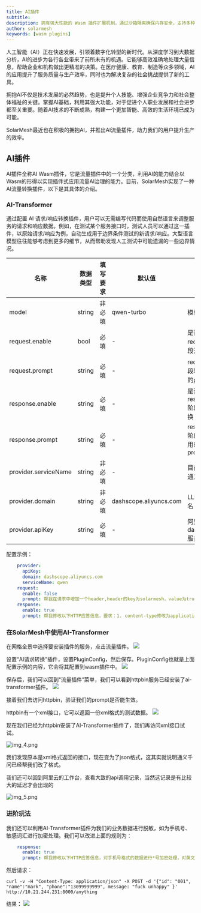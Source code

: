 ```yaml
---
title: AI插件
subtitle:
description: 拥有强大性能的 Wasm 插件扩展机制，通过沙箱隔离确保内存安全，支持多种编程语言，允许插件版本独立升级，可以流量无损热更新，助力构建更加灵活和安全的应用网络！
author: solarmesh
keywords: [wasm plugins]
---
```


人工智能（AI）正在快速发展，引领着数字化转型的新时代。从深度学习到大数据分析，AI的进步为各行各业带来了前所未有的机遇。它能够高效准确地处理大量信息，帮助企业和机构做出更精准的决策。在医疗健康、教育、制造等众多领域，AI的应用提升了服务质量与生产效率，同时也为解决复杂的社会挑战提供了新的工具。

拥抱AI不仅是技术发展的必然趋势，也是提升个人技能、增强企业竞争力和社会整体福祉的关键。掌握AI基础，利用其强大功能，对于促进个人职业发展和社会进步都至关重要。随着AI技术的不断成熟，构建一个更加智能、高效的生活环境已成为可能。

SolarMesh最近也在积极的拥抱AI，并推出AI流量插件，助力我们的用户提升生产的效率。

## AI插件

AI插件全称AI Wasm插件，它是流量插件中的一个分类，利用AI的能力结合以Wasm的形得以实现插件式应用流量AI治理的能力。目前，SolarMesh实现了一种AI流量转换插件，以下是其具体的介绍。

### AI-Transformer

通过配置 AI 请求/响应转换插件，用户可以无需编写代码而使用自然语言来调整服务的请求和响应数据。例如，在测试某个服务接口时，测试人员可以通过这一插件，以原始请求/响应为例，自动生成用于边界条件测试的新请求/响应。大型语言模型往往能够考虑到更多的细节，从而帮助发现人工测试中可能遗漏的一些边界情况。

| 名称	                   | 数据类型	    | 填写要求 	 | 默认值	                        | 描述                    |
|-----------------------|----------|--------|-----------------------------|-----------------------|
| model                 | 	string	 | 非必填 	  | qwen-turbo	                 | 模型名称                  |
| request.enable        | 	bool	   | 必填	    | -	                          | 是否在request阶段开启转换      |
| request.prompt        | 	string	 | 必填	    | -	                          | request阶段转换使用的prompt  |
| response.enable       | string	  | 必填	    | -	                          | 是否在response阶段开启转换     |
| response.prompt	      | string	  | 必填	    | -	                          | response阶段转换使用的prompt |
| provider.serviceName	 | string	  | 非必填	   | -	                          | 目前仅支持通义千问             |
| provider.domain	      | string	  | 非必填 	  | dashscope.aliyuncs.com      | 	LLM服务域名              |
| provider.apiKey	      | string	  | 必填	    | -                           | 	阿里云dashscope服务的API   |

配置示例：
```yaml
    provider:
      apiKey:
      domain: dashscope.aliyuncs.com
      serviceName: qwen
    request:
      enable: false
      prompt: 帮我在请求中增加一个header,header的key为solarmesh，value为true
    response:
      enable: true
      prompt: 帮我修改以下HTTP应答信息，要求：1. content-type修改为application/json；2. body由xml转化为json；3.移除content-length
```

### 在SolarMesh中使用AI-Transformer

在网格全景中选择要安装插件的服务，点击流量插件。
![](img.png)

设置“AI请求转换”插件，设置PluginConfig，然后保存。PluginConfig也就是上面配置示例的内容，它会将其配置到wasm插件中。
![](img_1.png)

保存后，我们可以回到“流量插件”菜单，我们可以看到httpbin服务已经安装了ai-transformer插件。
![](img_2.png)

接着我们去访问httpbin，验证我们的prompt是否能生效。

httpbin有一个xml接口，它可以返回一份xml格式的测试数据。
![](img_3.png)

现在我们已经为httpbin安装了AI-Transformer插件了，我们再访问xml接口试试。

![img_4.png](img_4.png)

我们发现原本是xml格式返回的接口，现在变为了json格式，这其实就说明通义千问已经帮我们改了格式。

我们还可以回到阿里云的工作台，查看大致的api调用记录，当然这记录是有比较大的延迟才会出现的

![img_5.png](img_5.png)

### 进阶玩法

我们还可以利用AI-Transformer插件为我们的业务数据进行脱敏，如为手机号、敏感词汇进行加密处理。我们可以改进上面的规则为：
```yaml
    response:
      enable: true
      prompt: 帮我修改以下HTTP应答信息，对手机号格式的数据进行*号加密处理，对英文违禁词也进行*号加密处理
```

然后请求：
```shell
curl -v -H "Content-Type: application/json" -X POST -d '{"id": "001", "name":"mark", "phone":"13099999999", message: "fuck unhappy" }'  http://10.21.244.231:8000/anything
```

结果：
![](img_7.png)

